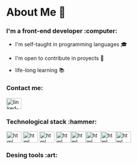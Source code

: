 # About Me :man:
<h3> I'm a front-end developer :computer: </h3> 

- I'm self-taught in programming languages :mortar_board:

- I'm open to contribute in proyects :office:

- life-long learning :books:


<h3 align="left">Contact me:</h3>
<p align="left">
<a href="https://linkedin.com/in/cristian-sivak" target="blank"><img align="center" src="https://cdn.jsdelivr.net/npm/simple-icons@3.0.1/icons/linkedin.svg" alt="linked-in" height="30" width="40" /></a>
</p>
<h3 align="left">Technological stack :hammer:</h3>
<a href="https://www.w3schools.com/html/default.asp" target="blank"><img align="center" src="https://github.com/CristianSivak/cristian-sivak/blob/main/img/001-html.svg" alt="html" height="30" width="40" /></a>
<a href="https://www.w3schools.com/css/default.asp" target="blank"><img align="center" src="https://github.com/CristianSivak/cristian-sivak/blob/main/img/002-css-3.svg" alt="html" height="30" width="40" /></a> <a href="https://www.w3schools.com/css/default.asp" target="blank"><img align="center" src="https://github.com/CristianSivak/cristian-sivak/blob/main/img/003-js.svg" alt="html" height="30" width="40" /></a> <a href="https://www.w3schools.com/css/default.asp" target="blank"><img align="center" src="https://github.com/CristianSivak/cristian-sivak/blob/main/img/004-react.svg" alt="html" height="30" width="40" /></a><a href="https://www.w3schools.com/css/default.asp" target="blank"><img align="center" src="https://github.com/CristianSivak/cristian-sivak/blob/main/img/005-nodejs.svg" alt="html" height="30" width="40" /></a><a href="https://www.w3schools.com/css/default.asp" target="blank"><img align="center" src="https://github.com/CristianSivak/cristian-sivak/blob/main/img/006-php.svg" alt="html" height="30" width="40" /></a><a href="https://www.w3schools.com/css/default.asp" target="blank"><img align="center" src="https://github.com/CristianSivak/cristian-sivak/blob/main/img/007-mysql.svg" alt="html" height="30" width="40" /></a><a href="https://www.w3schools.com/css/default.asp" target="blank"><img align="center" src="https://github.com/CristianSivak/cristian-sivak/blob/main/img/008-github.svg" alt="html" height="30" width="40" /></a> 
<h3 align="left">Desing tools :art:</h3>
